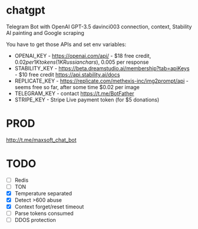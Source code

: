 # chatgpt

Telegram Bot with OpenAI GPT-3.5 davinci003 connection, context, Stability AI painting and Google scraping

You have to get those APIs and set env variables:

-   OPENAI_KEY - https://openai.com/api/ - $18 free credit, $0.02 per 1K tokens (1K Russian chars), ~$0.005 per response
-   STABILITY_KEY - https://beta.dreamstudio.ai/membership?tab=apiKeys - $10 free credit https://api.stability.ai/docs
-   REPLICATE_KEY - https://replicate.com/methexis-inc/img2prompt/api - seems free so far, after some time $0.02 per image
-   TELEGRAM_KEY - contact https://t.me/BotFather
-   STRIPE_KEY - Stripe Live payment token (for $5 donations)

# PROD

http://t.me/maxsoft_chat_bot


# TODO

-   [ ] Redis
-   [ ] TON
-   [x] Temperature separated
-   [x] Detect >600 abuse
-   [x] Context forget/reset timeout
-   [ ] Parse tokens consumed
-   [ ] DDOS protection